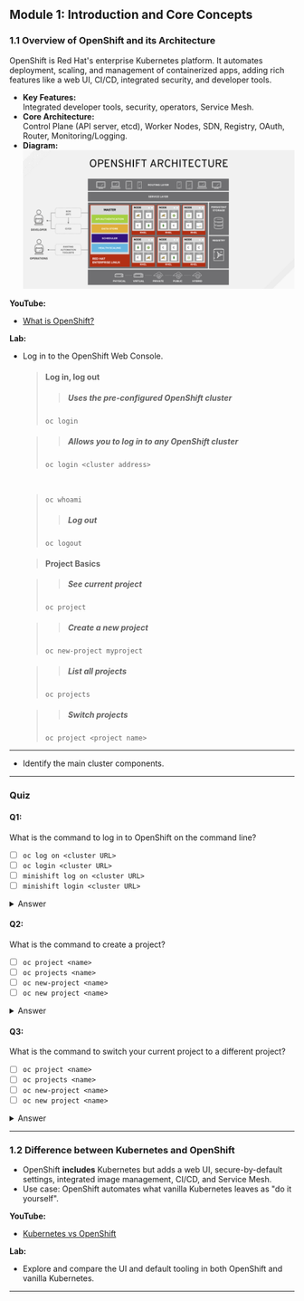 ## Module 1: Introduction and Core Concepts 

### 1.1 Overview of OpenShift and its Architecture

OpenShift is Red Hat's enterprise Kubernetes platform. It automates deployment, scaling, and management of containerized apps, adding rich features like a web UI, CI/CD, integrated security, and developer tools.

- **Key Features:**  
  Integrated developer tools, security, operators, Service Mesh.
- **Core Architecture:**  
  Control Plane (API server, etcd), Worker Nodes, SDN, Registry, OAuth, Router, Monitoring/Logging.
- **Diagram:**  
![OpenShift Architecture](/images/ocp-arch.png)

**YouTube:**  
- [What is OpenShift?](https://youtu.be/KTN_QBuDplo)

**Lab:**  
- Log in to the OpenShift Web Console.

    > #### Log in, log out
    >
    >> ##### Uses the pre-configured OpenShift cluster
    >  `oc login`

    >> ##### Allows you to log in to any OpenShift cluster
    > `oc login <cluster address>` 
    <br/>

    > `oc whoami`
    >> ##### Log out
    > `oc logout`


    > #### Project Basics

    >> ##### See current project
    > `oc project`

    >> ##### Create a new project
    > `oc new-project myproject`

    >> ##### List all projects
    > `oc projects`

    >> ##### Switch projects
    > `oc project <project name>`
___

- Identify the main cluster components.

___
### Quiz

#### Q1:
What is the command to log in to OpenShift on the command line?
- [ ] `oc log on <cluster URL>`
- [ ] `oc login <cluster URL>`
- [ ] `minishift log on <cluster URL>`
- [ ] `minishift login <cluster URL>`
<details>
  <summary> Answer </summary>

   `oc login <cluster URL>`

</details>


#### Q2:
What is the command to create a project?
- [ ] `oc project <name>`
- [ ] `oc projects <name>`
- [ ] `oc new-project <name>`
- [ ] `oc new project <name>`
<details>
  <summary> Answer </summary>

   `oc new-project <name>`

</details>

#### Q3:
What is the command to switch your current project to a different project?
- [ ] `oc project <name>`
- [ ] `oc projects <name>`
- [ ] `oc new-project <name>`
- [ ] `oc new project <name>`
<details>
  <summary> Answer </summary>

   `oc project <name>`

</details>

---

### 1.2 Difference between Kubernetes and OpenShift

- OpenShift **includes** Kubernetes but adds a web UI, secure-by-default settings, integrated image management, CI/CD, and Service Mesh.
- Use case: OpenShift automates what vanilla Kubernetes leaves as "do it yourself".

**YouTube:**  
- [Kubernetes vs OpenShift](https://www.youtube.com/watch?v=lwzpQK4-2H0)

**Lab:**  
- Explore and compare the UI and default tooling in both OpenShift and vanilla Kubernetes.

---